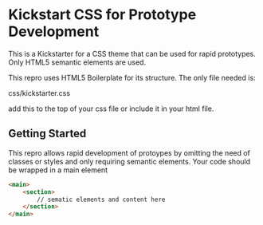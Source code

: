 # Kickstart CSS for Prototype Development

This is a Kickstarter for a CSS theme that can be used for rapid prototypes. Only HTML5 semantic elements are used.

This repro uses HTML5 Boilerplate for its structure. The only file needed is:

 css/kickstarter.css

add this to the top of your css file or include it in your html file.

## Getting Started

This repro allows rapid development of protoypes by omitting the need of classes or styles and only requiring semantic elements.
Your code should be wrapped in a main element
```html
<main>
	<section>
		// sematic elements and content here
	</section>
</main>
```
